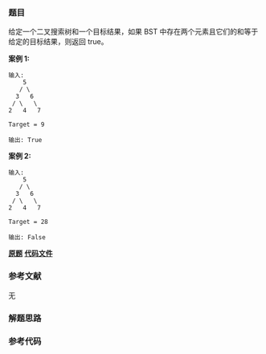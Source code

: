 ### 题目
给定一个二叉搜索树和一个目标结果，如果 BST 中存在两个元素且它们的和等于给定的目标结果，则返回 true。

**案例 1:**

    
    
    输入: 
        5
       / \
      3   6
     / \   \
    2   4   7
    
    Target = 9
    
    输出: True
    



**案例 2:**

    
    
    输入: 
        5
       / \
      3   6
     / \   \
    2   4   7
    
    Target = 28
    
    输出: False
    



 **[原题](https://leetcode-cn.com/problems/two-sum-iv-input-is-a-bst/)**    **[代码文件]()**


### 参考文献
无

### 解题思路




### 参考代码

```go


```




